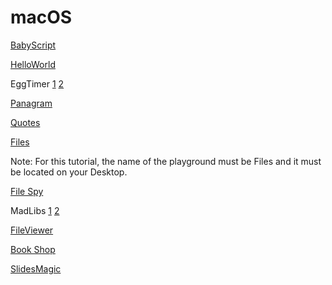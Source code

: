 # macOS


[BabyScript](https://www.raywenderlich.com/613-windows-and-windowcontroller-tutorial-for-macos)


[HelloWorld](https://www.raywenderlich.com/731-macos-development-for-beginners-part-1)

EggTimer [1](https://www.raywenderlich.com/730-macos-development-for-beginners-part-2) [2](https://www.raywenderlich.com/729-macos-development-for-beginners-part-3)

[Panagram](https://www.raywenderlich.com/511-command-line-programs-on-macos-tutorial)

[Quotes](https://www.raywenderlich.com/450-menus-and-popovers-in-menu-bar-apps-for-macos)

[Files](https://www.raywenderlich.com/666-filemanager-class-tutorial-for-macos-getting-started-with-the-file-system)

Note: For this tutorial, the name of the playground must be Files and it must be located on your Desktop. 

[File Spy](https://www.raywenderlich.com/666-filemanager-class-tutorial-for-macos-getting-started-with-the-file-system)


MadLibs [1](https://www.raywenderlich.com/759-macos-controls-tutorial-part-1-2) [2](https://www.raywenderlich.com/760-macos-controls-tutorial-part-2-2)

[FileViewer](https://www.raywenderlich.com/830-macos-nstableview-tutorial)

[Book Shop](https://www.raywenderlich.com/1206-os-x-stack-views-with-nsstackview)

[SlidesMagic](https://www.raywenderlich.com/1246-collection-views-in-os-x-tutorial)